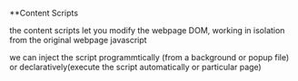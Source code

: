 **Content Scripts

the content scripts let you modify the webpage DOM,
working in isolation from the original webpage javascript

we can inject the script programmtically (from a background or popup file) or declaratively(execute the script automatically or particular page)

